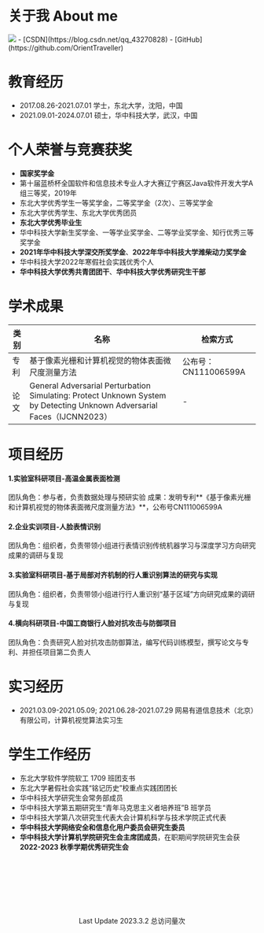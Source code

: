 # 关于我 About me
<img class="profile-picture" src="https://orienttraveller.github.io/sfr3.jpg">
- [CSDN](https://blog.csdn.net/qq_43270828)
- [GitHub](https://github.com/OrientTraveller)

# 教育经历
- 2017.08.26-2021.07.01  学士，东北大学，沈阳，中国
- 2021.09.01-2024.07.01  硕士，华中科技大学，武汉，中国

# 个人荣誉与竞赛获奖
- **国家奖学金**
- 第十届蓝桥杯全国软件和信息技术专业人才大赛辽宁赛区Java软件开发大学A组三等奖，2019年
- 东北大学优秀学生一等奖学金，二等奖学金（2次）、三等奖学金
- 东北大学优秀学生、东北大学优秀团员
- **东北大学优秀毕业生**
- 华中科技大学新生奖学金、一等学业奖学金、二等学业奖学金、知行优秀三等奖学金
- **2021年华中科技大学深交所奖学金**、**2022年华中科技大学潍柴动力奖学金**
- 华中科技大学2022年寒假社会实践优秀个人
- **华中科技大学优秀共青团团干**、**华中科技大学优秀研究生干部**

# 学术成果
|类别|名称|检索方式|
| ---- | ---- | ---- |
|专利|基于像素光栅和计算机视觉的物体表面微尺度测量方法|公布号：CN111006599A|
|论文|General Adversarial Perturbation Simulating: Protect Unknown System by Detecting Unknown Adversarial Faces（IJCNN2023）|-|


# 项目经历
#### 1.实验室科研项目-高温金属表面检测
团队角色：参与者，负责数据处理与预研实验
成果：发明专利**《基于像素光栅和计算机视觉的物体表面微尺度测量方法》**，公布号CN111006599A
#### 2.企业实训项目-人脸表情识别
团队角色：组织者，负责带领小组进行表情识别传统机器学习与深度学习方向研究成果的调研与复现
#### 3.实验室科研项目-基于局部对齐机制的行人重识别算法的研究与实现
团队角色：组织者，负责带领小组进行行人重识别“基于区域”方向研究成果的调研与复现
#### 4.横向科研项目-中国工商银行人脸对抗攻击与防御项目
团队角色：负责研究人脸对抗攻击防御算法，编写代码训练模型，撰写论文与专利、并担任项目第二负责人

# 实习经历
- 2021.03.09-2021.05.09; 2021.06.28-2021.07.29  网易有道信息技术（北京）有限公司，计算机视觉算法实习生

# 学生工作经历
- 东北大学软件学院软工 1709 班团支书
- 东北大学暑假社会实践“铭记历史”校重点实践团团长
- 华中科技大学研究生会常务部成员
- 华中科技大学第五期研究生“青年马克思主义者培养班”B 班学员
- 华中科技大学第八次研究生代表大会计算机科学与技术学院正式代表
- **华中科技大学网络安全和信息化用户委员会研究生委员**
- **华中科技大学计算机学院研究生会主席团成员**，在职期间学院研究生会获 **2022-2023 秋季学期优秀研究生会**


<br><br/><br><br/><br><br/>
<script async src="//busuanzi.ibruce.info/busuanzi/2.3/busuanzi.pure.mini.js"></script>
<center>Last Update 2023.3.2
<span id="busuanzi_container_site_pv">总访问量<span id="busuanzi_value_site_pv"></span>次</span></center>
<br><br/>
